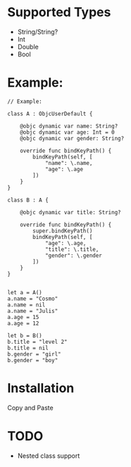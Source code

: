 # Supported Types

* String/String?
* Int
* Double
* Bool

# Example:

````
// Example:

class A : ObjcUserDefault {

    @objc dynamic var name: String?
    @objc dynamic var age: Int = 0
    @objc dynamic var gender: String?
    
    override func bindKeyPath() {
        bindKeyPath(self, [
            "name": \.name,
            "age": \.age
        ])
    }
}

class B : A {

    @objc dynamic var title: String?
    
    override func bindKeyPath() {
        super.bindKeyPath()
        bindKeyPath(self, [
            "age": \.age,
            "title": \.title,
            "gender": \.gender
        ])
    }
}


let a = A()
a.name = "Cosmo"
a.name = nil
a.name = "Julis"
a.age = 15
a.age = 12

let b = B()
b.title = "level 2"
b.title = nil
b.gender = "girl"
b.gender = "boy"

````

# Installation

Copy and Paste

# TODO

* Nested class support
